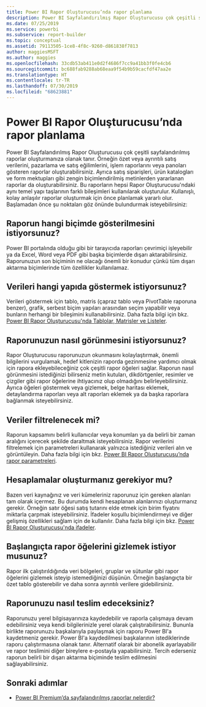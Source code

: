 ```yaml
---
title: Power BI Rapor Oluşturucusu’nda rapor planlama
description: Power BI Sayfalandırılmış Rapor Oluşturucusu çok çeşitli sayfalandırılmış raporlar oluşturmanıza olanak tanır. Kullanışlı, kolay anlaşılır raporlar oluşturmak için önce planlamak yararlı olur.
ms.date: 07/25/2019
ms.service: powerbi
ms.subservice: report-builder
ms.topic: conceptual
ms.assetid: 79113505-1ce8-4f8c-9260-d861838f7813
author: maggiesMSFT
ms.author: maggies
ms.openlocfilehash: 33cdb53ab411e0d2f4686f7cc9a41bb3f0fe4cb6
ms.sourcegitcommit: bc688fab9288ab68eaa9f54b9b59cacfdf47aa2e
ms.translationtype: HT
ms.contentlocale: tr-TR
ms.lasthandoff: 07/30/2019
ms.locfileid: "68623881"
---
```

# <a name="planning-a-report-in-power-bi-report-builder"></a>Power BI Rapor Oluşturucusu’nda rapor planlama

Power BI Sayfalandırılmış Rapor Oluşturucusu çok çeşitli sayfalandırılmış raporlar oluşturmanıza olanak tanır. Örneğin özet veya ayrıntılı satış verilerini, pazarlama ve satış eğilimlerini, işlem raporlarını veya panoları gösteren raporlar oluşturabilirsiniz. Ayrıca satış siparişleri, ürün katalogları ve form mektupları gibi zengin biçimlendirilmiş metinlerden yararlanan raporlar da oluşturabilirsiniz. Bu raporların hepsi Rapor Oluşturucusu'ndaki aynı temel yapı taşlarının farklı bileşimleri kullanılarak oluşturulur. Kullanışlı, kolay anlaşılır raporlar oluşturmak için önce planlamak yararlı olur. Başlamadan önce şu noktaları göz önünde bulundurmak isteyebilirsiniz:  
  
## <a name="in-what-format-do-you-want-the-report-to-appear"></a>Raporun hangi biçimde gösterilmesini istiyorsunuz?
  
Power BI portalında olduğu gibi bir tarayıcıda raporları çevrimiçi işleyebilir ya da Excel, Word veya PDF gibi başka biçimlerde dışarı aktarabilirsiniz. Raporunuzun son biçiminin ne olacağı önemli bir konudur çünkü tüm dışarı aktarma biçimlerinde tüm özellikler kullanılamaz. 
  
## <a name="in-what-structure-do-you-want-to-present-the-data"></a>Verileri hangi yapıda göstermek istiyorsunuz?
  
Verileri göstermek için tablo, matris (çapraz tablo veya PivotTable raporuna benzer), grafik, serbest biçim yapıları arasından seçim yapabilir veya bunların herhangi bir bileşimini kullanabilirsiniz. Daha fazla bilgi için bkz. [Power BI Rapor Oluşturucusu'nda Tablolar, Matrisler ve Listeler](report-builder-tables-matrices-lists.md).  
  
## <a name="how-do-you-want-your-report-to-look"></a>Raporunuzun nasıl görünmesini istiyorsunuz?
  
Rapor Oluşturucusu raporunuzun okunmasını kolaylaştırmak, önemli bilgilerini vurgulamak, hedef kitlenizin raporda gezinmesine yardımcı olmak için rapora ekleyebileceğiniz çok çeşitli rapor öğeleri sağlar. Raporun nasıl görünmesini istediğinizi bilirseniz metin kutuları, dikdörtgenler, resimler ve çizgiler gibi rapor öğelerine ihtiyacınız olup olmadığını belirleyebilirsiniz. Ayrıca öğeleri göstermek veya gizlemek, belge haritası eklemek, detaylandırma raporları veya alt raporları eklemek ya da başka raporlara bağlanmak isteyebilirsiniz.   
  
## <a name="should-the-data-be-filtered"></a>Veriler filtrelenecek mi?
  
Raporun kapsamını belirli kullanıcılar veya konumları ya da belirli bir zaman aralığını içerecek şekilde daraltmak isteyebilirsiniz. Rapor verilerini filtrelemek için parametreleri kullanarak yalnızca istediğiniz verileri alın ve görüntüleyin. Daha fazla bilgi için bkz. [Power BI Rapor Oluşturucusu’nda rapor parametreleri](paginated-reports-parameters.md).  
  
## <a name="do-you-need-to-create-calculations"></a>Hesaplamalar oluşturmanız gerekiyor mu? 
  
Bazen veri kaynağınız ve veri kümeleriniz raporunuz için gereken alanları tam olarak içermez. Bu durumda kendi hesaplanan alanlarınızı oluşturmanız gerekir. Örneğin satır öğesi satış tutarını elde etmek için birim fiyatını miktarla çarpmak isteyebilirsiniz. İfadeler koşullu biçimlendirmeyi ve diğer gelişmiş özellikleri sağlam için de kullanılır. Daha fazla bilgi için bkz. [Power BI Rapor Oluşturucusu'nda ifadeler](report-builder-expressions.md).  
  
## <a name="do-you-want-to-hide-report-items-initially"></a>Başlangıçta rapor öğelerini gizlemek istiyor musunuz?
  
Rapor ilk çalıştırıldığında veri bölgeleri, gruplar ve sütunlar gibi rapor öğelerini gizlemek isteyip istemediğinizi düşünün. Örneğin başlangıçta bir özet tablo gösterebilir ve daha sonra ayrıntılı verilere gidebilirsiniz. 
  
## <a name="how-are-you-going-to-deliver-your-report"></a>Raporunuzu nasıl teslim edeceksiniz?  
  
Raporunuzu yerel bilgisayarınıza kaydedebilir ve raporla çalışmaya devam edebilirsiniz veya kendi bilgilerinizle yerel olarak çalıştırabilirsiniz. Bununla birlikte raporunuzu başkalarıyla paylaşmak için raporu Power BI'a kaydetmeniz gerekir. Power BI'a kaydedilmesi başkalarının istediklerinde raporu çalıştırmasına olanak tanır. Alternatif olarak bir abonelik ayarlayabilir ve rapor teslimini diğer bireylere e-postayla yapabilirsiniz. Tercih ederseniz raporun belirli bir dışarı aktarma biçiminde teslim edilmesini sağlayabilirsiniz. 
  
## <a name="next-steps"></a>Sonraki adımlar

- [Power BI Premium’da sayfalandırılmış raporlar nelerdir?](paginated-reports-report-builder-power-bi.md)

